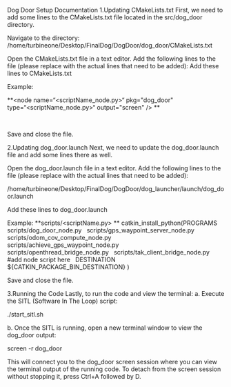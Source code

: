 Dog Door Setup Documentation
1.Updating CMakeLists.txt
First, we need to add some lines to the CMakeLists.txt file located in the src/dog_door directory.

Navigate to the directory:
/home/turbineone/Desktop/FinalDog/DogDoor/dog_door/CMakeLists.txt

Open the CMakeLists.txt file in a text editor. Add the following lines to the file (please replace with the actual lines that need to be added):
Add these lines to CMakeLists.txt

Example:

**<node name=“<scriptName_node.py>“ pkg="dog_door" type=“<scriptName_node.py>“ output="screen" />
**

<node name="gps_waypoint_server" pkg="dog_door" type="gps_waypoint_server_node.py" output="screen" />
    <node name="achieve_gps_waypoint_node" pkg="dog_door" type="achieve_gps_waypoint_node.py" output="screen" />
    <node name="openthread_bridge_node" pkg="dog_door" type="openthread_bridge_node.py" output="screen" />
    <node name="tak_client_bridge_node" pkg="dog_door" type="tak_client_bridge_node.py" output="screen" />
</launch>

Save and close the file.


2.Updating dog_door.launch
Next, we need to update the dog_door.launch file and add some lines there as well.

Open the dog_door.launch file in a text editor. Add the following lines to the file (please replace with the actual lines that need to be added): 

/home/turbineone/Desktop/FinalDog/DogDoor/dog_launcher/launch/dog_door.launch

Add these lines to dog_door.launch

Example:
**scripts/<scriptName.py>
**
catkin_install_python(PROGRAMS
  scripts/dog_door_node.py
  scripts/gps_waypoint_server_node.py
  scripts/odom_cov_compute_node.py
  scripts/achieve_gps_waypoint_node.py
  scripts/openthread_bridge_node.py
  scripts/tak_client_bridge_node.py
  #add node script here
  DESTINATION ${CATKIN_PACKAGE_BIN_DESTINATION}
)

Save and close the file.


3.Running the Code
Lastly, to run the code and view the terminal:
a. Execute the SITL (Software In The Loop) script: 

./start_sitl.sh

b. Once the SITL is running, open a new terminal window to view the dog_door output: 

screen -r dog_door

This will connect you to the dog_door screen session where you can view the terminal output of the running code.
To detach from the screen session without stopping it, press Ctrl+A followed by D.

